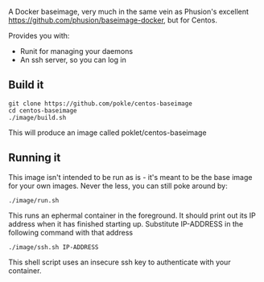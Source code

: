 A Docker baseimage, very much in the same vein as Phusion's excellent https://github.com/phusion/baseimage-docker, but for Centos.

Provides you with:

- Runit for managing your daemons
- An ssh server, so you can log in

Build it
--------

    git clone https://github.com/pokle/centos-baseimage
    cd centos-baseimage
    ./image/build.sh

This will produce an image called poklet/centos-baseimage

Running it
----------
This image isn't intended to be run as is - it's meant to be the base image for your own images. Never the less, you can still poke around by:

    ./image/run.sh

This runs an ephermal container in the foreground. It should print out its IP address when it has finished starting up. Substitute IP-ADDRESS in the following command with that address

    ./image/ssh.sh IP-ADDRESS
    
This shell script uses an insecure ssh key to authenticate with your container.

